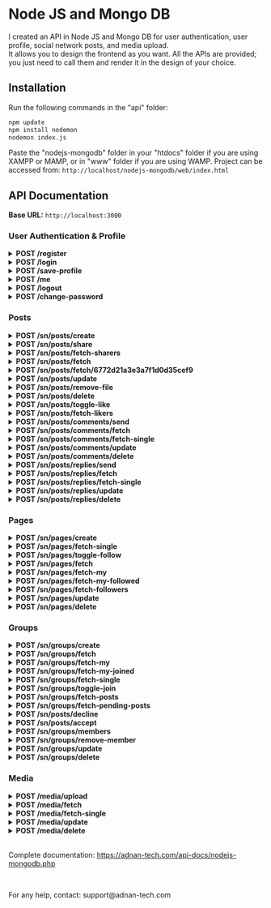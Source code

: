# Node JS and Mongo DB

I created an API in Node JS and Mongo DB for user authentication, user profile, social network posts, and media upload.  
It allows you to design the frontend as you want. All the APIs are provided; you just need to call them and render it in the design of your choice.

## Installation

Run the following commands in the "api" folder:

```bash
npm update
npm install nodemon
nodemon index.js
```

Paste the "nodejs-mongodb" folder in your "htdocs" folder if you are using XAMPP or MAMP, or in "www" folder if you are using WAMP.
Project can be accessed from: `http://localhost/nodejs-mongodb/web/index.html`

## API Documentation

**Base URL:** `http://localhost:3000`

### User Authentication & Profile

<details>
  <summary><b>POST /register</b></summary>

**Description:** Register a new user.
### Arguments
- **name** (string): Required. Name of user.
- **email** (string): Required. Email of user.
- **password** (string): Required. Password of user.
### Example Request
```bash
curl -X POST http://localhost:3000/register \
-d "name=Adnan&email=adnan@gmail.com&password=adnan"
```
### Status Codes
- **200 OK:** Request successful.

### Response

```json
{
    "status": "success",
    "message": "Account has been registered. You can login now."
}
```
- **200 OK:** Request successful.

### Response

```json
{
    "status": "error",
    "message": "Email already exists."
}
```
</details>

<details>
  <summary><b>POST /login</b></summary>

**Description:** Logs-in a user.
### Arguments
- **email** (string): Required. Email of user.
- **password** (string): Required. Password of user.
### Example Request
```bash
curl -X POST http://localhost:3000/login \
-d "email=adnan@gmail.com&password=adnan"
```
### Status Codes
- **200 OK:** Request successful.

### Response

```json
{
    "status": "success",
    "message": "Login successfully.",
    "accessToken": "eyJhbGciOiJIUzI1NiIsInR5cCI6IkpXVCJ9.eyJ1c2VySWQiOiI2Nz",
    "user": {
        "_id": "676db209053557d2d7b23de5",
        "name": "Adnan Afzal",
        "email": "adnan@gmail.com"
    }
}
```
</details>

<details>
  <summary><b>POST /save-profile</b></summary>

**Description:** Update user name or profile image.
### Headers
- **Authorization:** Required. Bearer {token}
- **Content-Type:** Required. multipart/form-data
### Arguments
- **name** (string): Required. Name of user.
- **profileImage** (file): Optional. New profile image.
### Example Request
```bash
curl -X POST http://localhost:3000/save-profile \
-H "Authorization: Bearer eyJhbGciOiJIUzI1NiIsInR5cCI6IkpXVCJ9.eyJ1c2VySWQiOiI2Nz" \
-H "Content-Type: multipart/form-data" \
-F "profileImage=@path/to/your/file.jpg" \
-F "name=Adnan"
```
### Status Codes
- **200 OK:** Request successful.

### Response

```json
{
    "status": "success",
    "message": "Profile has been updated.",
    "profileImage": {
        "size": 577210,
        "path": "http://localhost:3000/uploads/public/profiles/Photo0032.JPG",
        "name": "Photo0032.JPG",
        "type": "image/jpeg"
    }
}
```
</details>

<details>
  <summary><b>POST /me</b></summary>

**Description:** Returns the authenticated user.
### Headers
- **Authorization:** Required. Bearer {token}
### Example Request
```bash
curl -X POST http://localhost:3000/me \
-H "Authorization: Bearer eyJhbGciOiJIUzI1NiIsInR5cCI6IkpXVCJ9.eyJ1c2VySWQiOiI2Nz"
```
### Status Codes
- **200 OK:** Request successful.

### Response

```json
{
    "status": "success",
    "message": "Data has been fetched.",
    "user": {
        "_id": "676db209053557d2d7b23de5",
        "name": "Adnan Afzal",
        "email": "adnan@gmail.com",
        "profileImage": "http://localhost:3000/uploads/public/profiles/Photo0032.JPG"
    },
    "unreadNotifications": 0
}
```
</details>

<details>
  <summary><b>POST /logout</b></summary>

**Description:** Logs-out the user.
### Headers
- **Authorization:** Required. Bearer {token}
### Example Request
```bash
curl -X POST http://localhost:3000/logout \
-H "Authorization: Bearer eyJhbGciOiJIUzI1NiIsInR5cCI6IkpXVCJ9.eyJ1c2VySWQiOiI2Nz"
```
### Status Codes
- **200 OK:** Request successful.

### Response

```json
{
    "status": "success",
    "message": "Logout successfully."
}
```
</details>

<details>
  <summary><b>POST /change-password</b></summary>

**Description:** Change password of user.
### Headers
- **Authorization:** Required. Bearer {token}
### Arguments
- **password** (string): Required. Current password of user.
- **newPassword** (string): Required. New password of user.
- **confirmPassword** (string): Required. Re-type new password.
### Example Request
```bash
curl -X POST http://localhost:3000/change-password \
-H "Authorization: Bearer eyJhbGciOiJIUzI1NiIsInR5cCI6IkpXVCJ9.eyJ1c2VySWQiOiI2Nz" \
-d "password=adnan&newPassword=adnan565&confirmPassword=adnan565"
```
### Status Codes
- **200 OK:** Request successful.

### Response

```json
{
    "status": "success",
    "message": "Password has been changed."
}
```
</details>

### Posts

<details>
  <summary><b>POST /sn/posts/create</b></summary>

**Description:** Creates a new social network post.
### Headers
- **Authorization:** Required. Bearer {token}
- **Content-Type:** Required. multipart/form-data
### Arguments
- **caption** (string): Optional. Caption of post.
- **type** (string): Required. ["post", "shared", "page", "group"]
- **pageId** (string): Optional. Page ID, in case the post is being posted on a page.
- **groupId** (string): Optional. Group ID, in case the post is being posted on a group.
- **files[]** (Array of files): Optional. Images or videos in post.
### Example Request
```bash
curl -X POST http://localhost:3000/sn/posts/create \
-H "Authorization: Bearer eyJhbGciOiJIUzI1NiIsInR5cCI6IkpXVCJ9.eyJ1c2VySWQiOiI2Nz" \
-H "Content-Type: multipart/form-data" \
-F "caption=My first post" \
-F "files[]=[@path/to/your/file.jpg]"
```
### Status Codes
- **200 OK:** Request successful.

### Response

```json
{
    "status": "success",
    "message": "Post has been created.",
    "post": {
        "_id": "6772d2573e3a7f1d0d35cefa",
        "caption": "My first post",
        "type": "post",
        "files": [
            {
                "name": "799226c3-2ef0-41ee-9dcb-3cd3f0029055.MP4",
                "size": 4545977,
                "type": "video/mp4",
                "path": "http://localhost:3000/uploads/public/posts/3cd3f0029055.MP4"
            }
        ],
        "views": 0,
        "likes": 0,
        "comments": 0,
        "shares": 0,
        "createdAt": "12/30/2024, 10:03:19 PM",
        "updatedAt": "12/30/2024, 10:03:19 PM",
        "user": {
            "_id": "676db209053557d2d7b23de5",
            "name": "Adnan Afzal",
            "email": "adnan@gmail.com",
            "profileImage": "http://localhost:3000/uploads/public/profiles/Photo0032.JPG"
        }
    }
}
```
</details>

<details>
  <summary><b>POST /sn/posts/share</b></summary>

**Description:** Shares a post on your timeline.
### Headers
- **Authorization:** Required. Bearer {token}
### Arguments
- **_id** (string): Required. ID of post that needs to be shared.
- **caption** (string): Optional. Caption of post.
### Example Request
```bash
curl -X POST http://localhost:3000/sn/posts/share \
-H "Authorization: Bearer eyJhbGciOiJIUzI1NiIsInR5cCI6IkpXVCJ9.eyJ1c2VySWQiOiI2Nz" \
-d "_id=6773799669bb298f68d9a833" \
-d "caption=Sharing"
```
### Status Codes
- **200 OK:** Request successful.

### Response

```json
{
    "status": "success",
    "message": "Post has been shared."
}
```
</details>

<details>
  <summary><b>POST /sn/posts/fetch-sharers</b></summary>

**Description:** Fetch users who has shared the post.
### Arguments
- **_id** (string): Required. ID of post.
- **page** (Integer): Required. Required for pagination.
### Example Request
```bash
curl -X POST http://localhost:3000/sn/posts/fetch-sharers \
-d "_id=6773799669bb298f68d9a833" \
-d "page=1"
```
### Status Codes
- **200 OK:** Request successful.

### Response

```json
{
    "status": "success",
    "message": "Data has been fetched.",
    "sharers": [
        {
            "_id": "67738f67d5b017474582ef02",
            "postId": "6773799669bb298f68d9a833",
            "user": {
                "_id": "676db209053557d2d7b23de5",
                "name": "Adnan Afzal",
                "email": "adnan@gmail.com",
                "profileImage": "http://localhost:3000/uploads/public/profiles/Photo0032.JPG"
            },
            "createdAt": "12/31/2024, 11:29:59 AM"
        }
    ]
}
```
</details>

<details>
  <summary><b>POST /sn/posts/fetch</b></summary>

**Description:** Fetch all the posts from social network.
### Arguments
- **userId** (string): Optional. ID of user to return that user's posts only.
- **page** (Integer): Required. Required for pagination.
### Example Request
```bash
curl -X POST http://localhost:3000/sn/posts/fetch \
-d "page=1"
```
### Status Codes
- **200 OK:** Request successful.

### Response

```json
{
    "status": "success",
    "message": "Data has been fetched.",
    "posts": [
        {
            "_id": "6773880c5c988c96aeff94f1",
            "user": {
                "_id": "676db209053557d2d7b23de5",
                "name": "Adnan Afzal",
                "email": "adnan@gmail.com",
                "profileImage": "http://localhost:3000/uploads/public/profiles/Photo0032.JPG"
            },
            "caption": "Check this out.",
            "type": "shared",
            "sharedPost": {
                "_id": "6773799669bb298f68d9a833",
                "user": {
                    "_id": "676db209053557d2d7b23de5",
                    "name": "Adnan Afzal",
                    "email": "adnan@gmail.com",
                    "profileImage": "http://localhost:3000/uploads/public/profiles/Photo0032.JPG"
                },
                "caption": "Test",
                "type": "post",
                "files": [],
                "views": 0,
                "likes": 1,
                "comments": 0,
                "shares": 1,
                "hasLiked": false,
                "createdAt": "12/31/2024, 9:56:54 AM"
            },
            "files": [
                {
                    "name": "Screenshot 2024-12-31 at 9.14. AM.png",
                    "size": 87437,
                    "type": "image/png",
                    "path": "http://localhost:3000/uploads/public/posts/6773799669bb298f68d9a833/Screenshot 2024-12-31 at 9.14. AM.png"
                }
            ],
            "views": 0,
            "likes": 1,
            "comments": 0,
            "shares": 0,
            "hasLiked": true,
            "createdAt": "12/31/2024, 10:58:36 AM"
        }
    ]
}
```
</details>

<details>
  <summary><b>POST /sn/posts/fetch/6772d21a3e3a7f1d0d35cef9</b></summary>

**Description:** Fetch single post.
### Parameters
- **_id** (string): Required. ID of post.
### Example Request
```bash
curl -X POST http://localhost:3000/sn/posts/fetch/6772d21a3e3a7f1d0d35cef9
```
### Status Codes
- **200 OK:** Request successful.

### Response

```json
{
    "status": "success",
    "message": "Data has been fetched.",
    "posts": [
        {
            "_id": "6772d21a3e3a7f1d0d35cef9",
            "user": {
                "_id": "676db209053557d2d7b23de5",
                "name": "Adnan Afzal",
                "email": "adnan@gmail.com",
                "profileImage": "http://localhost:3000/uploads/public/profiles/Photo0032.JPG"
            },
            "caption": "test",
            "type": "post",
            "files": [],
            "views": 0,
            "likes": 0,
            "comments": 0,
            "shares": 0,
            "hasLiked": false,
            "createdAt": "12/30/2024, 10:02:18 PM"
        }
    ]
}
```
</details>

<details>
  <summary><b>POST /sn/posts/update</b></summary>

**Description:** Updates a post.
### Headers
- **Authorization:** Required. Bearer {token}
- **Content-Type:** Required. multipart/form-data
### Arguments
- **_id** (string): Required. ID of post that needs to be updated.
- **caption** (string): Optional. Caption of post.
- **files[]** ( Array of files): Optional. Images or videos in post.
### Example Request
```bash
curl -X POST http://localhost:3000/sn/posts/update \
-H "Authorization: Bearer eyJhbGciOiJIUzI1NiIsInR5cCI6IkpXVCJ9.eyJ1c2VySWQiOiI2Nz" \
-H "Content-Type: multipart/form-data" \
-F "caption=My updated post" \
-F "files[]=[@path/to/your/file.jpg]"
```
### Status Codes
- **200 OK:** Request successful.

### Response

```json
{
    "status": "success",
    "message": "Post has been updated."
}
```
</details>

<details>
  <summary><b>POST /sn/posts/remove-file</b></summary>

**Description:** Removes a file from the post.
### Headers
- **Authorization:** Required. Bearer {token}
### Arguments
- **_id** (string): Required. ID of post.
- **path** (string): Optional. The path of file.
### Example Request
```bash
curl -X POST http://localhost:3000/sn/posts/remove-file \
-H "Authorization: Bearer eyJhbGciOiJIUzI1NiIsInR5cCI6IkpXVCJ9.eyJ1c2VySWQiOiI2Nz" \
-d "_id=6772d21a3e3a7f1d0d35cef9" \
-d "path=http://localhost:3000/uploads/public/posts/6772d21a3e3a7f1d0d35cef9/image.png"
```
### Status Codes
- **200 OK:** Request successful.

### Response

```json
{
    "status": "success",
    "message": "File has been removed."
}
```
</details>

<details>
  <summary><b>POST /sn/posts/delete</b></summary>

**Description:** Delete the post.
### Headers
- **Authorization:** Required. Bearer {token}
### Arguments
- **_id** (string): Required. ID of post.
### Example Request
```bash
curl -X POST http://localhost:3000/sn/posts/delete \
-H "Authorization: Bearer eyJhbGciOiJIUzI1NiIsInR5cCI6IkpXVCJ9.eyJ1c2VySWQiOiI2Nz" \
-d "_id=6772d21a3e3a7f1d0d35cef9"
```
### Status Codes
- **200 OK:** Request successful.

### Response

```json
{
    "status": "success",
    "message": "Post has been deleted."
}
```
</details>

<details>
  <summary><b>POST /sn/posts/toggle-like</b></summary>

**Description:** Likes or dislikes a post.
### Headers
- **Authorization:** Required. Bearer {token}
### Arguments
- **_id** (string): Required. ID of post.
### Example Request
```bash
curl -X POST http://localhost:3000/sn/posts/toggle-like \
-H "Authorization: Bearer eyJhbGciOiJIUzI1NiIsInR5cCI6IkpXVCJ9.eyJ1c2VySWQiOiI2Nz" \
-d "_id=6772d334ace8f55f58cc3883"
```
### Status Codes
- **200 OK:** Request successful.

### Response

```json
{
    "status": "success",
    "message": "Post has been liked.",
    "type": "liked"
}
```
</details>

<details>
  <summary><b>POST /sn/posts/fetch-likers</b></summary>

**Description:** Fetch all the people who has liked a post.
### Arguments
- **_id** (string): Required. ID of post.
- **page** (Integer): Required. Required for pagination.
### Example Request
```bash
curl -X POST http://localhost:3000/sn/posts/fetch-likers \
-d "_id=6772d334ace8f55f58cc3883" \
-d "page=1"
```
### Status Codes
- **200 OK:** Request successful.

### Response

```json
{
    "status": "success",
    "message": "Data has been fetched.",
    "likers": [
        {
            "_id": "6772d4f76e772a8eff70bb40",
            "user": {
                "_id": "676db209053557d2d7b23de5",
                "name": "Adnan Afzal",
                "email": "adnan@gmail.com",
                "profileImage": "http://localhost:3000/uploads/public/profiles/Photo0032.JPG"
            },
            "createdAt": "12/30/2024, 10:14:31 PM"
        }
    ]
}
```
</details>

<details>
  <summary><b>POST /sn/posts/comments/send</b></summary>

**Description:** Post a comment on a post.
### Headers
- **Authorization:** Required. Bearer {token}
### Arguments
- **_id** (string): Required. ID of post.
- **comment** (string): Required. Comment to be posted.
### Example Request
```bash
curl -X POST http://localhost:3000/sn/posts/comments/send \
-H "Authorization: Bearer eyJhbGciOiJIUzI1NiIsInR5cCI6IkpXVCJ9.eyJ1c2VySWQiOiI2Nz" \
-d "_id=6772d334ace8f55f58cc3883" \
-d "comment=nice"
```
### Status Codes
- **200 OK:** Request successful.

### Response

```json
{
    "status": "success",
    "message": "Comment has been posted.",
    "comment": {
        "_id": "6772d6e66e772a8eff70bb42",
        "user": {
            "_id": "676db209053557d2d7b23de5",
            "name": "Adnan Afzal",
            "profileImage": "http://localhost:3000/uploads/public/profiles/Photo0032.JPG"
        },
        "comment": "nice",
        "replies": 0,
        "createdAt": "12/30/2024, 10:22:46 PM"
    }
}
```
</details>

<details>
  <summary><b>POST /sn/posts/comments/fetch</b></summary>

**Description:** Fetch comments posted on a post.
### Arguments
- **_id** (string): Required. ID of post.
- **page** (Integer): Required. Required for pagination.
### Example Request
```bash
curl -X POST http://localhost:3000/sn/posts/comments/fetch \
-d "_id=6772d334ace8f55f58cc3883" \
-d "page=1"
```
### Status Codes
- **200 OK:** Request successful.

### Response

```json
{
    "status": "success",
    "message": "Comments has been fetched.",
    "comments": [
        {
            "_id": "6772d6e66e772a8eff70bb42",
            "user": {
                "_id": "676db209053557d2d7b23de5",
                "name": "Adnan Afzal",
                "profileImage": "http://localhost:3000/uploads/public/profiles/Photo0032.JPG"
            },
            "comment": "nice",
            "replies": 1,
            "repliesArr": [
                {
                    "_id": "6772d90e6e772a8eff70bb44",
                    "user": {
                        "_id": "676db209053557d2d7b23de5",
                        "name": "Adnan Afzal",
                        "profileImage": "http://localhost:3000/uploads/public/profiles/Photo0032.JPG"
                    },
                    "reply": "Thanks.",
                    "createdAt": "12/30/2024, 10:31:58 PM"
                }
            ],
            "createdAt": "12/30/2024, 10:22:46 PM"
        }
    ]
}
```
</details>

<details>
  <summary><b>POST /sn/posts/comments/fetch-single</b></summary>

**Description:** Fetch single comment.
### Arguments
- **_id** (string): Required. ID of post.
- **page** (Integer): Required. Required for pagination.
### Example Request
```bash
curl -X POST http://localhost:3000/sn/posts/comments/fetch-single \
-d "_id=6772d6e66e772a8eff70bb42" \
-d "page=1"
```
### Status Codes
- **200 OK:** Request successful.

### Response

```json
{
    "status": "success",
    "message": "Comment has been fetched.",
    "comment": {
        "_id": "6772d6e66e772a8eff70bb42",
        "user": {
            "_id": "676db209053557d2d7b23de5",
            "name": "Adnan Afzal",
            "profileImage": "http://localhost:3000/uploads/public/profiles/Photo0032.JPG"
        },
        "comment": "nice",
        "replies": 1,
        "repliesArr": [
            {
                "_id": "6772d90e6e772a8eff70bb44",
                "user": {
                    "_id": "676db209053557d2d7b23de5",
                    "name": "Adnan Afzal",
                    "profileImage": "http://localhost:3000/uploads/public/profiles/Photo0032.JPG"
                },
                "reply": "Thanks.",
                "createdAt": "12/30/2024, 10:31:58 PM"
            }
        ],
        "createdAt": "12/30/2024, 10:22:46 PM"
    }
}
```
</details>

<details>
  <summary><b>POST /sn/posts/comments/update</b></summary>

**Description:** Updates a comment.
### Headers
- **Authorization:** Required. Bearer {token}
### Arguments
- **_id** (string): Required. ID of comment.
- **comment** (string): Required. Updated comment text.
### Example Request
```bash
curl -X POST http://localhost:3000/sn/posts/comments/update \
-H "Authorization: Bearer eyJhbGciOiJIUzI1NiIsInR5cCI6IkpXVCJ9.eyJ1c2VySWQiOiI2Nz" \
-d "_id=6772d6e66e772a8eff70bb42" \
-d "comment=nice"
```
### Status Codes
- **200 OK:** Request successful.

### Response

```json
{
    "status": "success",
    "message": "Comment has been updated."
}
```
</details>

<details>
  <summary><b>POST /sn/posts/comments/delete</b></summary>

**Description:** Deletes my comment.
### Headers
- **Authorization:** Required. Bearer {token}
### Arguments
- **_id** (string): Required. ID of comment.
### Example Request
```bash
curl -X POST http://localhost:3000/sn/posts/comments/delete \
-H "Authorization: Bearer eyJhbGciOiJIUzI1NiIsInR5cCI6IkpXVCJ9.eyJ1c2VySWQiOiI2Nz" \
-d "caption=6772d6e66e772a8eff70bb42"
```
### Status Codes
- **200 OK:** Request successful.

### Response

```json
{
    "status": "success",
    "message": "Comment has been deleted."
}
```
</details>

<details>
  <summary><b>POST /sn/posts/replies/send</b></summary>

**Description:** Sends a reply to a comment.
### Headers
- **Authorization:** Required. Bearer {token}
### Arguments
- **_id** (string): Required. ID of comment.
- **reply** (string): Required. Reply to be posted.
### Example Request
```bash
curl -X POST http://localhost:3000/sn/posts/replies/send \
-H "Authorization: Bearer eyJhbGciOiJIUzI1NiIsInR5cCI6IkpXVCJ9.eyJ1c2VySWQiOiI2Nz" \
-d "_id=6772d6e66e772a8eff70bb42" \
-d "reply=Thanks."
```
### Status Codes
- **200 OK:** Request successful.

### Response

```json
{
    "status": "success",
    "message": "Reply has been posted.",
    "reply": {
        "_id": "6772d90e6e772a8eff70bb44",
        "user": {
            "_id": "676db209053557d2d7b23de5",
            "name": "Adnan Afzal",
            "profileImage": "http://localhost:3000/uploads/public/profiles/Photo0032.JPG"
        },
        "reply": "Thanks.",
        "createdAt": "12/30/2024, 10:31:58 PM"
    }
}
```
</details>

<details>
  <summary><b>POST /sn/posts/replies/fetch</b></summary>

**Description:** Fetch replies on a comment.
### Arguments
- **_id** (string): Required. ID of comment.
- **page** (Integer): Required. Required for pagination.
### Example Request
```bash
curl -X POST http://localhost:3000/sn/posts/replies/fetch \
-d "_id=677243747242a14a24bbf0e4" \
-d "page=1"
```
### Status Codes
- **200 OK:** Request successful.

### Response

```json
{
    "status": "success",
    "message": "Reply has been fetched.",
    "replies": [{
        "_id": "677243747242a14a24bbf0e4",
        "user": {
            "_id": "676db209053557d2d7b23de5",
            "name": "Adnan Afzal",
            "profileImage": "http://localhost:3000/uploads/public/profiles/Photo0032.JPG"
        },
        "reply": "Thanks.",
        "comment": "Nice.",
        "createdAt": "12/30/2024, 11:53:40 AM"
    }]
}
```
</details>

<details>
  <summary><b>POST /sn/posts/replies/fetch-single</b></summary>

**Description:** Fetch single reply on a comment.
### Arguments
- **_id** (string): Required. ID of comment.
- **page** (Integer): Required. Required for pagination.
### Example Request
```bash
curl -X POST http://localhost:3000/sn/posts/replies/fetch-single \
-d "_id=677243747242a14a24bbf0e4" \
-d "page=1"
```
### Status Codes
- **200 OK:** Request successful.

### Response

```json
{
    "status": "success",
    "message": "Reply has been fetched.",
    "reply": {
        "_id": "677243747242a14a24bbf0e4",
        "user": {
            "_id": "676db209053557d2d7b23de5",
            "name": "Adnan Afzal",
            "profileImage": "http://localhost:3000/uploads/public/profiles/Photo0032.JPG"
        },
        "reply": "Thanks.",
        "comment": "Nice.",
        "createdAt": "12/30/2024, 11:53:40 AM"
    }
}
```
</details>

<details>
  <summary><b>POST /sn/posts/replies/update</b></summary>

**Description:** Update your reply.
### Headers
- **Authorization:** Required. Bearer {token}
### Arguments
- **_id** (string): Required. ID of reply.
- **reply** (string): Required. Updated reply text.
### Example Request
```bash
curl -X POST http://localhost:3000/sn/posts/replies/update \
-H "Authorization: Bearer eyJhbGciOiJIUzI1NiIsInR5cCI6IkpXVCJ9.eyJ1c2VySWQiOiI2Nz" \
-d "_id=677243747242a14a24bbf0e4" \
-d "reply=Nice"
```
### Status Codes
- **200 OK:** Request successful.

### Response

```json
{
    "status": "success",
    "message": "Reply has been updated."
}
```
</details>

<details>
  <summary><b>POST /sn/posts/replies/delete</b></summary>

**Description:** Delete my reply.
### Headers
- **Authorization:** Required. Bearer {token}
### Arguments
- **_id** (string): Required. ID of reply.
### Example Request
```bash
curl -X POST http://localhost:3000/sn/posts/replies/delete \
-H "Authorization: Bearer eyJhbGciOiJIUzI1NiIsInR5cCI6IkpXVCJ9.eyJ1c2VySWQiOiI2Nz" \
-d "caption=677243747242a14a24bbf0e4"
```
### Status Codes
- **200 OK:** Request successful.

### Response

```json
{
    "status": "success",
    "message": "Reply has been deleted."
}
```
</details>

### Pages

<details>
  <summary><b>POST /sn/pages/create</b></summary>

**Description:** Creates a new page.
### Headers
- **Authorization:** Required. Bearer {token}
- **Content-Type:** Required. multipart/form-data
### Arguments
- **name** (string): Required. Name of the page.
- **description** (string): Required. A little description about the page.
- **image** (file): Required. Cover photo for the page.
### Example Request
```bash
curl -X POST http://localhost:3000/sn/pages/create \
-H "Authorization: Bearer eyJhbGciOiJIUzI1NiIsInR5cCI6IkpXVCJ9.eyJ1c2VySWQiOiI2Nz" \
-H "Content-Type: multipart/form-data" \
-F "name=My page" \
-F "description=My page" \
-F "image=@path/to/your/file.jpg"
```
### Status Codes
- **200 OK:** Request successful.

### Response

```json
{
    "status": "success",
    "message": "Page has been created.",
    "page": {
        "_id": "67790963dd4859ee4d380471",
        "name": "My page",
        "description": "My page",
        "userId": "677501e0300a154edcd8f40c",
        "followers": 0,
        "image": {
            "path": "http://localhost:3000/uploads/public/pages/8126855cd4c9.png",
            "name": "Photo0032.JPG",
            "size": 577210
        },
        "createdAt": "Sat, 04 Jan 2025 10:11:47 GMT",
        "updatedAt": "Sat, 04 Jan 2025 10:11:47 GMT",
    }
}
```
</details>

<details>
  <summary><b>POST /sn/pages/fetch-single</b></summary>

**Description:** Fetch detail of a page.
### Headers
- **Authorization:** Optional. Bearer {token}
### Arguments
- **_id** (string): Required. ID of page.
- **page** (Integer): Required. Required for pagination.
### Example Request
```bash
curl -X POST http://localhost:3000/sn/pages/fetch-single \
-d "_id=67790963dd4859ee4d380471" \
-d "page=1"
```
### Status Codes
- **200 OK:** Request successful.

### Response

```json
{
    "status": "success",
    "message": "Data has been fetched.",
    "page": {
        "_id": "67790963dd4859ee4d380471",
        "name": "test",
        "description": "test",
        "user": {
            "_id": "677501e0300a154edcd8f40c",
            "name": "Adnan",
            "profileImage": "http://localhost:3000/uploads/public/profiles/IMG_1130.jpg"
        },
        "followersCount": 1,
        "image": "http://localhost:3000/uploads/public/pages/8126855cd4c9.png",
        "isFollowing": true,
        "isMyPage": true,
        "createdAt": "1/4/2025, 3:11:47 PM",
        "followers": [
            {
                "_id": "67790b4bb593e623fe120e72",
                "userId": "677501e0300a154edcd8f40c",
                "name": "Adnan",
                "profileImage": "http://localhost:3000/uploads/public/profiles/IMG_1130.jpg",
                "createdAt": "1/4/2025, 3:19:55 PM"
            }
        ],
        "posts": [
            {
                "_id": "67790acadd4859ee4d380472",
                "user": {
                    "_id": "677501e0300a154edcd8f40c",
                    "name": "Adnan",
                    "email": "adnan@gmail.com",
                    "profileImage": "http://localhost:3000/uploads/public/profiles/IMG_1130.jpg"
                },
                "caption": "Post in page.",
                "type": "page",
                "sharedPost": null,
                "files": [],
                "views": 0,
                "likes": 0,
                "comments": 0,
                "shares": 0,
                "hasLiked": false,
                "createdAt": "1/4/2025, 3:17:46 PM",
                "page": {
                    "_id": "67790963dd4859ee4d380471",
                    "name": "test",
                    "followers": 1,
                    "image": "http://localhost:3000/uploads/public/pages/8126855cd4c9.png"
                }
            }
        ]
    }
}
```
</details>

<details>
  <summary><b>POST /sn/pages/toggle-follow</b></summary>

**Description:** Follow or unfollow a page.
### Headers
- **Authorization:** Required. Bearer {token}
### Arguments
- **_id** (string): Required. ID of page.
### Example Request
```bash
curl -X POST http://localhost:3000/sn/pages/toggle-follow \
-H "Authorization: Bearer eyJhbGciOiJIUzI1NiIsInR5cCI6IkpXVCJ9.eyJ1c2VySWQiOiI2Nz" \
-d "_id=67790963dd4859ee4d380471"
```
### Status Codes
- **200 OK:** Request successful.

### Response

```json
{
    "status": "success",
    "message": "Page has been followed."
}
```
</details>

<details>
  <summary><b>POST /sn/pages/fetch</b></summary>

**Description:** Fetch pages.
### Arguments
- **query** (string): Optional. Search by page name.
- **page** (Integer): Required. Required for pagination.
### Example Request
```bash
curl -X POST http://localhost:3000/sn/pages/fetch \
-d "query=test" \
-d "page=1"
```
### Status Codes
- **200 OK:** Request successful.

### Response

```json
{
    "status": "success",
    "message": "Data has been fetched.",
    "pages": [
        {
            "_id": "67790963dd4859ee4d380471",
            "name": "test",
            "description": "test",
            "status": "active",
            "userId": "677501e0300a154edcd8f40c",
            "followers": 1,
            "isFollowed": false,
            "image": "http://localhost:3000/uploads/public/pages/8126855cd4c9.png",
            "createdAt": "1/4/2025, 3:11:47 PM"
        }
    ]
}
```
</details>

<details>
  <summary><b>POST /sn/pages/fetch-my</b></summary>

**Description:** Fetch pages that I own.
### Headers
- **Authorization:** Required. Bearer {token}
### Arguments
- **query** (string): Optional. Search by page name.
- **page** (Integer): Required. Required for pagination.
### Example Request
```bash
curl -X POST http://localhost:3000/sn/pages/fetch-my \
-H "Authorization: Bearer eyJhbGciOiJIUzI1NiIsInR5cCI6IkpXVCJ9.eyJ1c2VySWQiOiI2Nz" \
-d "query=test" \
-d "page=1"
```
### Status Codes
- **200 OK:** Request successful.

### Response

```json
{
    "status": "success",
    "message": "Data has been fetched.",
    "pages": [
        {
            "_id": "67790963dd4859ee4d380471",
            "name": "test",
            "description": "test",
            "status": "active",
            "userId": "677501e0300a154edcd8f40c",
            "followers": 1,
            "isFollowed": false,
            "image": "http://localhost:3000/uploads/public/pages/8126855cd4c9.png",
            "createdAt": "1/4/2025, 3:11:47 PM"
        }
    ]
}
```
</details>

<details>
  <summary><b>POST /sn/pages/fetch-my-followed</b></summary>

**Description:** Fetch pages that I am following.
### Headers
- **Authorization:** Required. Bearer {token}
### Arguments
- **query** (string): Optional. Search by page name.
- **page** (Integer): Required. Required for pagination.
### Example Request
```bash
curl -X POST http://localhost:3000/sn/pages/fetch-my-followed \
-H "Authorization: Bearer eyJhbGciOiJIUzI1NiIsInR5cCI6IkpXVCJ9.eyJ1c2VySWQiOiI2Nz" \
-d "query=test" \
-d "page=1"
```
### Status Codes
- **200 OK:** Request successful.

### Response

```json
{
    "status": "success",
    "message": "Data has been fetched.",
    "pages": [
        {
            "_id": "67790963dd4859ee4d380471",
            "name": "test",
            "description": "test",
            "status": "active",
            "userId": "677501e0300a154edcd8f40c",
            "followers": 1,
            "isFollowed": false,
            "image": "http://localhost:3000/uploads/public/pages/8126855cd4c9.png",
            "createdAt": "1/4/2025, 3:11:47 PM"
        }
    ]
}
```
</details>

<details>
  <summary><b>POST /sn/pages/fetch-followers</b></summary>

**Description:** Fetch followers of a page.
### Arguments
- **_id** (string): Required. ID of page.
- **page** (Integer): Required. Required for pagination.
### Example Request
```bash
curl -X POST http://localhost:3000/sn/pages/fetch-followers \
-d "_id=67790963dd4859ee4d380471" \
-d "page=1"
```
### Status Codes
- **200 OK:** Request successful.

### Response

```json
{
    "status": "success",
    "message": "Data has been fetched.",
    "followers": [
        {
            "_id": "67790b4bb593e623fe120e72",
            "userId": "677501e0300a154edcd8f40c",
            "name": "Adnan",
            "profileImage": "http://localhost:3000/uploads/public/profiles/IMG_1130.jpg",
            "createdAt": "1/4/2025, 3:19:55 PM"
        }
    ]
}
```
</details>

<details>
  <summary><b>POST /sn/pages/update</b></summary>

**Description:** Update page created by you.
### Headers
- **Authorization:** Required. Bearer {token}
- **Content-Type:** Required. multipart/form-data
### Arguments
- **_id** (string): Required. ID of page that needs to be updated.
- **name** (string): Required. Name of the page.
- **description** (string): Required. A little description about the page.
- **image** (file): Optional. Cover photo for the page.
### Example Request
```bash
curl -X POST http://localhost:3000/sn/pages/update \
-H "Authorization: Bearer eyJhbGciOiJIUzI1NiIsInR5cCI6IkpXVCJ9.eyJ1c2VySWQiOiI2Nz" \
-H "Content-Type: multipart/form-data" \
-F "_id=67790963dd4859ee4d380471" \
-F "name=My page" \
-F "description=My page" \
-F "image=@path/to/your/file.jpg"
```
### Status Codes
- **200 OK:** Request successful.

### Response

```json
{
    "status": "success",
    "message": "Page has been updated.",
    "page": {
        "name": "My page",
        "description": "My page",
        "updatedAt": "Sat, 04 Jan 2025 12:26:28 GMT",
        "image": {
            "path": "http://localhost:3000/uploads/public/pages/187f9dfe4507.png",
            "name": "Photo0032.JPG",
            "size": 577210
        }
    }
}
```
</details>

<details>
  <summary><b>POST /sn/pages/delete</b></summary>

**Description:** Deletes a page.
### Headers
- **Authorization:** Required. Bearer {token}
### Arguments
- **_id** (string): Required. ID of page that needs to be deleted.
### Example Request
```bash
curl -X POST http://localhost:3000/sn/pages/delete \
-H "Authorization: Bearer eyJhbGciOiJIUzI1NiIsInR5cCI6IkpXVCJ9.eyJ1c2VySWQiOiI2Nz" \
-d "_id=67790963dd4859ee4d380471"
```
### Status Codes
- **200 OK:** Request successful.

### Response

```json
{
    "status": "success",
    "message": "Page has been deleted."
}
```
</details>

### Groups

<details>
  <summary><b>POST /sn/groups/create</b></summary>

**Description:** Creates a new group.
### Headers
- **Authorization:** Required. Bearer {token}
- **Content-Type:** Required. multipart/form-data
### Arguments
- **name** (string): Required. Name of group.
- **description** (string): Required. A little description about the group.
- **image** (file): Required. Cover photo for group.
### Example Request
```bash
curl -X POST http://localhost:3000/sn/groups/create \
-H "Authorization: Bearer eyJhbGciOiJIUzI1NiIsInR5cCI6IkpXVCJ9.eyJ1c2VySWQiOiI2Nz" \
-H "Content-Type: multipart/form-data" \
-F "name=My group" \
-F "description=This is a testing group" \
-F "image=@path/to/your/file.jpg"
```
### Status Codes
- **200 OK:** Request successful.

### Response

```json
{
    "status": "success",
    "message": "Group has been created.",
    "group": {
        "_id": "677f0d36fc4635da9658c8a7",
        "name": "My group",
        "description": "This is a testing group",
        "userId": "677501e0300a154edcd8f40c",
        "members": 0,
        "image": "http://localhost:3000/uploads/public/groups/33028df6434c.png",
        "createdAt": "Wed, 08 Jan 2025 23:41:42 GMT",
        "updatedAt": "Wed, 08 Jan 2025 23:41:42 GMT",
    }
}
```
</details>

<details>
  <summary><b>POST /sn/groups/fetch</b></summary>

**Description:** Fetch groups.
### Headers
- **Authorization:** Optional. Bearer {token}
### Arguments
- **query** (string): Optional. To search group by name.
- **page** (Integer): Required. Required for pagination.
### Example Request
```bash
curl -X POST http://localhost:3000/sn/groups/fetch \
-H "Authorization: Bearer eyJhbGciOiJIUzI1NiIsInR5cCI6IkpXVCJ9.eyJ1c2VySWQiOiI2Nz" \
-d "query=My group" \
-d "page=1"
```
### Status Codes
- **200 OK:** Request successful.

### Response

```json
{
    "status": "success",
    "message": "Data has been fetched.",
    "groups": [
        {
            "_id": "677f0d36fc4635da9658c8a7",
            "name": "My group",
            "description": "This is a testing group",
            "members": 0,
            "isJoined": false,
            "image": "http://localhost:3000/uploads/public/groups/33028df6434c.png",
            "createdAt": "1/9/2025, 4:41:42 AM"
        }
    ]
}
```
</details>

<details>
  <summary><b>POST /sn/groups/fetch-my</b></summary>

**Description:** Fetch my created groups.
### Headers
- **Authorization:** Optional. Bearer {token}
### Arguments
- **query** (string): Optional. To search group by name.
- **page** (Integer): Required. Required for pagination.
### Example Request
```bash
curl -X POST http://localhost:3000/sn/groups/fetch-my \
-H "Authorization: Bearer eyJhbGciOiJIUzI1NiIsInR5cCI6IkpXVCJ9.eyJ1c2VySWQiOiI2Nz" \
-d "query=My group" \
-d "page=1"
```
### Status Codes
- **200 OK:** Request successful.

### Response

```json
{
    "status": "success",
    "message": "Data has been fetched.",
    "groups": [
        {
            "_id": "677f0d36fc4635da9658c8a7",
            "name": "My group",
            "description": "This is a testing group",
            "members": 0,
            "isJoined": false,
            "image": "http://localhost:3000/uploads/public/groups/33028df6434c.png",
            "createdAt": "1/9/2025, 4:41:42 AM"
        }
    ]
}
```
</details>

<details>
  <summary><b>POST /sn/groups/fetch-my-joined</b></summary>

**Description:** Fetch groups I am a member of.
### Headers
- **Authorization:** Optional. Bearer {token}
### Arguments
- **query** (string): Optional. To search group by name.
- **page** (Integer): Required. Required for pagination.
### Example Request
```bash
curl -X POST http://localhost:3000/sn/groups/fetch-my-joined \
-H "Authorization: Bearer eyJhbGciOiJIUzI1NiIsInR5cCI6IkpXVCJ9.eyJ1c2VySWQiOiI2Nz" \
-d "query=My group" \
-d "page=1"
```
### Status Codes
- **200 OK:** Request successful.

### Response

```json
{
    "status": "success",
    "message": "Data has been fetched.",
    "groups": [
        {
            "_id": "677f0d36fc4635da9658c8a7",
            "name": "My group",
            "description": "This is a testing group",
            "members": 0,
            "isJoined": false,
            "image": "http://localhost:3000/uploads/public/groups/33028df6434c.png",
            "createdAt": "1/9/2025, 4:41:42 AM"
        }
    ]
}
```
</details>

<details>
  <summary><b>POST /sn/groups/fetch-single</b></summary>

**Description:** Fetch detail of the group.
### Headers
- **Authorization:** Optional. Bearer {token}
### Arguments
- **_id** (string): Required. ID of group.
- **page** (Integer): Required. Required for pagination on posts.
### Example Request
```bash
curl -X POST http://localhost:3000/sn/groups/fetch-single \
-H "Authorization: Bearer eyJhbGciOiJIUzI1NiIsInR5cCI6IkpXVCJ9.eyJ1c2VySWQiOiI2Nz" \
-d "_id=677f0d36fc4635da9658c8a7" \
-d "page=1"
```
### Status Codes
- **200 OK:** Request successful.

### Response

```json
{
    "status": "success",
    "message": "Data has been fetched.",
    "group": {
        "_id": "677f0d36fc4635da9658c8a7",
        "name": "My group",
        "description": "This is a testing group",
        "membersCount": 1,
        "image": "http://localhost:3000/uploads/public/groups/33028df6434c.png",
        "isMember": false,
        "isAdmin": true,
        "createdAt": "1/9/2025, 4:41:42 AM",
        "members": [
            {
                "_id": "677f10cb32165447fe3b1835",
                "userId": "677ce2c5444f1da568429d03",
                "name": "Adnan 3",
                "profileImage": "",
                "createdAt": "1/9/2025, 4:56:59 AM"
            }
        ],
        "posts": [
            {
                "_id": "677f105632165447fe3b1834",
                "user": {
                    "_id": "677501e0300a154edcd8f40c",
                    "name": "Adnan",
                    "email": "adnan@gmail.com",
                    "profileImage": "http://localhost:3000/uploads/public/profiles/IMG_1130.jpg"
                },
                "caption": "Test",
                "type": "group",
                "status": "published",
                "sharedPost": null,
                "files": [],
                "views": 0,
                "likes": 0,
                "comments": 0,
                "shares": 0,
                "hasLiked": false,
                "createdAt": "1/9/2025, 4:55:02 AM"
            }
        ],
        "pendingPosts": [
            {
                "_id": "677f10eb32165447fe3b1836",
                "user": {
                    "_id": "677ce2c5444f1da568429d03",
                    "name": "Adnan 3",
                    "email": "adnan3@gmail.com",
                    "profileImage": ""
                },
                "caption": "Post by member.",
                "type": "group",
                "status": "pending",
                "sharedPost": null,
                "files": [],
                "views": 0,
                "likes": 0,
                "comments": 0,
                "shares": 0,
                "hasLiked": false,
                "createdAt": "1/9/2025, 4:57:31 AM"
            }
        ],
        "pendingPostsCount": 1
    }
}
```
</details>

<details>
  <summary><b>POST /sn/groups/toggle-join</b></summary>

**Description:** Join or leave the group.
### Headers
- **Authorization:** Required. Bearer {token}
### Arguments
- **_id** (string): Required. ID of group.
### Example Request
```bash
curl -X POST http://localhost:3000/sn/groups/toggle-join \
-H "Authorization: Bearer eyJhbGciOiJIUzI1NiIsInR5cCI6IkpXVCJ9.eyJ1c2VySWQiOiI2Nz" \
-d "_id=677f0d36fc4635da9658c8a7"
```
### Status Codes
- **200 OK:** Request successful.

### Response

```json
{
    "status": "success",
    "message": "Group has been joined."
}
```
</details>

<details>
  <summary><b>POST /sn/groups/fetch-posts</b></summary>

**Description:** Fetch posts of the group.
### Headers
- **Authorization:** Optional. Bearer {token}
### Arguments
- **_id** (string): Required. ID of group.
- **page** (Integer): Required. Required for pagination.
### Example Request
```bash
curl -X POST http://localhost:3000/sn/groups/fetch-posts \
-H "Authorization: Bearer eyJhbGciOiJIUzI1NiIsInR5cCI6IkpXVCJ9.eyJ1c2VySWQiOiI2Nz" \
-d "_id=677f0d36fc4635da9658c8a7" \
-d "page=1"
```
### Status Codes
- **200 OK:** Request successful.

### Response

```json
{
    "status": "success",
    "message": "Data has been fetched.",
    "posts": [
        {
            "_id": "677f105632165447fe3b1834",
            "user": {
                "_id": "677501e0300a154edcd8f40c",
                "name": "Adnan",
                "email": "adnan@gmail.com",
                "profileImage": "http://localhost:3000/uploads/public/profiles/IMG_1130.jpg"
            },
            "caption": "Test",
            "type": "group",
            "status": "published",
            "sharedPost": null,
            "files": [],
            "views": 0,
            "likes": 0,
            "comments": 0,
            "shares": 0,
            "hasLiked": false,
            "createdAt": "1/9/2025, 4:55:02 AM"
        }
    ]
}
```
</details>

<details>
  <summary><b>POST /sn/groups/fetch-pending-posts</b></summary>

**Description:** Fetch pending posts of group members.
### Headers
- **Authorization:** Required. Bearer {token}
### Arguments
- **_id** (string): Required. ID of group.
- **page** (Integer): Required. Required for pagination.
### Example Request
```bash
curl -X POST http://localhost:3000/sn/groups/fetch-pending-posts \
-H "Authorization: Bearer eyJhbGciOiJIUzI1NiIsInR5cCI6IkpXVCJ9.eyJ1c2VySWQiOiI2Nz" \
-d "_id=677f0d36fc4635da9658c8a7" \
-d "page=1"
```
### Status Codes
- **200 OK:** Request successful.

### Response

```json
{
    "status": "success",
    "message": "Data has been fetched.",
    "posts": [
        {
            "_id": "677f105632165447fe3b1834",
            "user": {
                "_id": "677501e0300a154edcd8f40c",
                "name": "Adnan",
                "email": "adnan@gmail.com",
                "profileImage": "http://localhost:3000/uploads/public/profiles/IMG_1130.jpg"
            },
            "caption": "Test",
            "type": "group",
            "status": "published",
            "sharedPost": null,
            "files": [],
            "views": 0,
            "likes": 0,
            "comments": 0,
            "shares": 0,
            "hasLiked": false,
            "createdAt": "1/9/2025, 4:55:02 AM"
        }
    ]
}
```
</details>

<details>
  <summary><b>POST /sn/posts/decline</b></summary>

**Description:** Decline a post of group member.
### Headers
- **Authorization:** Required. Bearer {token}
### Arguments
- **_id** (string): Required. ID of post.
### Example Request
```bash
curl -X POST http://localhost:3000/sn/posts/decline \
-H "Authorization: Bearer eyJhbGciOiJIUzI1NiIsInR5cCI6IkpXVCJ9.eyJ1c2VySWQiOiI2Nz" \
-d "_id=677f10eb32165447fe3b1836"
```
### Status Codes
- **200 OK:** Request successful.

### Response

```json
{
    "status": "success",
    "message": "Post has been declined."
}
```
</details>

<details>
  <summary><b>POST /sn/posts/accept</b></summary>

**Description:** Accepts a post of group member.
### Headers
- **Authorization:** Required. Bearer {token}
### Arguments
- **_id** (string): Required. ID of post.
### Example Request
```bash
curl -X POST http://localhost:3000/sn/posts/accept \
-H "Authorization: Bearer eyJhbGciOiJIUzI1NiIsInR5cCI6IkpXVCJ9.eyJ1c2VySWQiOiI2Nz" \
-d "_id=677f10eb32165447fe3b1836"
```
### Status Codes
- **200 OK:** Request successful.

### Response

```json
{
    "status": "success",
    "message": "Post has been published."
}
```
</details>

<details>
  <summary><b>POST /sn/groups/members</b></summary>

**Description:** Fetch members of the group.
### Headers
- **Authorization:** Optional. Bearer {token}
### Arguments
- **_id** (string): Required. ID of group.
- **page** (Integer): Required. Required for pagination.
### Example Request
```bash
curl -X POST http://localhost:3000/sn/groups/members \
-H "Authorization: Bearer eyJhbGciOiJIUzI1NiIsInR5cCI6IkpXVCJ9.eyJ1c2VySWQiOiI2Nz" \
-d "_id=677f0d36fc4635da9658c8a7" \
-d "page=1"
```
### Status Codes
- **200 OK:** Request successful.

### Response

```json
{
    "status": "success",
    "message": "Data has been fetched.",
    "members": [
        {
            "_id": "677f114932165447fe3b1837",
            "userId": "677ce2c5444f1da568429d03",
            "name": "Adnan 3",
            "profileImage": "",
            "createdAt": "1/9/2025, 4:59:05 AM"
        }
    ]
}
```
</details>

<details>
  <summary><b>POST /sn/groups/remove-member</b></summary>

**Description:** Remove a member from group.
### Headers
- **Authorization:** Required. Bearer {token}
### Arguments
- **_id** (string): Required. ID of member.
### Example Request
```bash
curl -X POST http://localhost:3000/sn/groups/remove-member \
-H "Authorization: Bearer eyJhbGciOiJIUzI1NiIsInR5cCI6IkpXVCJ9.eyJ1c2VySWQiOiI2Nz" \
-d "_id=677f114932165447fe3b1837"
```
### Status Codes
- **200 OK:** Request successful.

### Response

```json
{
    "status": "success",
    "message": "Group member has been removed."
}
```
</details>

<details>
  <summary><b>POST /sn/groups/update</b></summary>

**Description:** Update the group.
### Headers
- **Authorization:** Required. Bearer {token}
- **Content-Type:** Required. multipart/form-data
### Arguments
- **_id** (string): Required. ID of group.
- **name** (string): Required. Name of group.
- **description** (string): Required. A little description about group.
- **image** (file): Optional. Cover photo of group.
### Example Request
```bash
curl -X POST http://localhost:3000/sn/groups/update \
-H "Authorization: Bearer eyJhbGciOiJIUzI1NiIsInR5cCI6IkpXVCJ9.eyJ1c2VySWQiOiI2Nz" \
-H "Content-Type: multipart/form-data" \
-F "_id=677f0d36fc4635da9658c8a7" \
-F "name=My group" \
-F "description=This is a testing group" \
-F "image=@path/to/your/file.jpg"
```
### Status Codes
- **200 OK:** Request successful.

### Response

```json
{
    "status": "success",
    "message": "Group has been updated.",
    "group": {
        "name": "My group",
        "description": "This is a testing group",
        "image": "http://localhost:3000/uploads/public/groups/f523abe9cc1d.png",
        "updatedAt": "Thu, 09 Jan 2025 00:22:18 GMT",
    }
}
```
</details>

<details>
  <summary><b>POST /sn/groups/delete</b></summary>

**Description:** Delete the group.
### Headers
- **Authorization:** Required. Bearer {token}
### Arguments
- **_id** (string): Required. ID of group.
### Example Request
```bash
curl -X POST http://localhost:3000/sn/groups/delete \
-H "Authorization: Bearer eyJhbGciOiJIUzI1NiIsInR5cCI6IkpXVCJ9.eyJ1c2VySWQiOiI2Nz" \
-d "_id=677f0d36fc4635da9658c8a7"
```
### Status Codes
- **200 OK:** Request successful.

### Response

```json
{
    "status": "success",
    "message": "Group has been deleted."
}
```
</details>

### Media

<details>
  <summary><b>POST /media/upload</b></summary>

**Description:** Uploads a new media file.
### Headers
- **Authorization:** Required. Bearer {token}
- **Content-Type:** Required. multipart/form-data
### Arguments
- **title** (string): Optional. Title of media.
- **alt** (string): Optional. Alt attribute for images.
- **caption** (string): Optional. Caption of media.
- **file** (file): Required. Media file.
### Example Request
```bash
curl -X POST http://localhost:3000/media/upload \
-H "Authorization: Bearer eyJhbGciOiJIUzI1NiIsInR5cCI6IkpXVCJ9.eyJ1c2VySWQiOiI2Nz" \
-H "Content-Type: multipart/form-data" \
-F "title=My media" \
-F "alt=My media" \
-F "caption=My media" \
-F "file=@path/to/your/file.jpg"
```
### Status Codes
- **200 OK:** Request successful.

### Response

```json
{
    "status": "success",
    "message": "Media has been uploaded.",
    "media": {
        "_id": "676effbea57ba0808a0da080",
        "title": "My media",
        "alt": "My media",
        "caption": "My media",
        "type": "public",
        "file": {
            "name": "IMG_1130.jpg",
            "path": "http://localhost:3000/uploads/public/media/61eb3c1076a3.jpg",
            "size": 2568669,
            "type": "image/jpeg"
        },
        "userId": "676db209053557d2d7b23de5",
        "createdAt": "12/28/2024, 12:27:58 AM",
        "updatedAt": "12/28/2024, 12:27:58 AM"
    }
}
```
</details>

<details>
  <summary><b>POST /media/fetch</b></summary>

**Description:** Fetch all my uploaded media.
### Headers
- **Authorization:** Required. Bearer {token}
### Arguments
- **page** (Integer): Required. The page number of results to be fetched.
### Example Request
```bash
curl -X POST http://localhost:3000/media/fetch \
-H "Authorization: Bearer eyJhbGciOiJIUzI1NiIsInR5cCI6IkpXVCJ9.eyJ1c2VySWQiOiI2Nz" \
-d "page=1"
```
### Status Codes
- **200 OK:** Request successful.

### Response

```json
{
    "status": "success",
    "message": "Data has been fetched.",
    "media": [
        {
            "_id": "676effbea57ba0808a0da080",
            "title": "My media",
            "alt": "My media",
            "caption": "My media",
            "type": "public",
            "file": {
                "name": "IMG_1130.jpg",
                "path": "http://localhost:3000/uploads/public/media/61eb3c1076a3.jpg",
                "size": 2568669,
                "type": "image/jpeg"
            },
            "userId": "676db209053557d2d7b23de5",
            "createdAt": "12/28/2024, 12:27:58 AM",
            "updatedAt": "12/28/2024, 12:27:58 AM"
        }
    ]
}
```
</details>

<details>
  <summary><b>POST /media/fetch-single</b></summary>

**Description:** Fetch details of my single media file.
### Headers
- **Authorization:** Required. Bearer {token}
### Arguments
- **_id** (string): Required. ID of media file.
### Example Request
```bash
curl -X POST http://localhost:3000/media/fetch-single \
-H "Authorization: Bearer eyJhbGciOiJIUzI1NiIsInR5cCI6IkpXVCJ9.eyJ1c2VySWQiOiI2Nz" \
-d "_id=676effbea57ba0808a0da080"
```
### Status Codes
- **200 OK:** Request successful.

### Response

```json
{
    "status": "success",
    "message": "Data has been fetched.",
    "media": {
        "_id": "676effbea57ba0808a0da080",
        "title": "My media",
        "alt": "My media",
        "caption": "My media",
        "type": "public",
        "file": {
            "name": "IMG_1130.jpg",
            "path": "http://localhost:3000/uploads/public/media/61eb3c1076a3.jpg",
            "size": 2568669,
            "type": "image/jpeg"
        },
        "createdAt": "12/28/2024, 12:27:58 AM",
        "updatedAt": "12/28/2024, 12:27:58 AM"
    }
}
```
</details>

<details>
  <summary><b>POST /media/update</b></summary>

**Description:** Update already uploaded media file.
### Headers
- **Authorization:** Required. Bearer {token}
- **Content-Type:** Required. multipart/form-data
### Arguments
- **_id** (string): Required. ID of media file to be updated.
- **title** (string): Optional. Title of media.
- **alt** (string): Optional. Alt attribute for images.
- **caption** (string): Optional. Caption of media.
- **type** (string): Required. Is the media "public" or "private".
- **file** (file): Optional. Media file.
### Example Request
```bash
curl -X POST http://localhost:3000/media/update \
-H "Authorization: Bearer eyJhbGciOiJIUzI1NiIsInR5cCI6IkpXVCJ9.eyJ1c2VySWQiOiI2Nz" \
-H "Content-Type: multipart/form-data" \
-F "_id=676effbea57ba0808a0da080"
-F "title=My media" \
-F "alt=My media" \
-F "caption=My media" \
-F "type=public" \
-F "file=@path/to/your/file.jpg"
```
### Status Codes
- **200 OK:** Request successful.

### Response

```json
{
    "status": "success",
    "message": "Media has been updated."
}
```
</details>

<details>
  <summary><b>POST /media/delete</b></summary>

**Description:** Delete media file.
### Headers
- **Authorization:** Required. Bearer {token}
### Arguments
- **_id** (string): Required. ID of media file to be deleted.
### Example Request
```bash
curl -X POST http://localhost:3000/media/delete \
-H "Authorization: Bearer eyJhbGciOiJIUzI1NiIsInR5cCI6IkpXVCJ9.eyJ1c2VySWQiOiI2Nz" \
-F "_id=676effbea57ba0808a0da080"
```
### Status Codes
- **200 OK:** Request successful.

### Response

```json
{
    "status": "success",
    "message": "Media has been removed."
}
```
</details>

<br />

Complete documentation: https://adnan-tech.com/api-docs/nodejs-mongodb.php

<br />

<p>For any help, contact: support@adnan-tech.com</p>